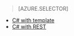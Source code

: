 > [AZURE.SELECTOR]
- [C# with template](iot-hub-rm-template.md)
- [C# with REST](iot-hub-rm-rest.md)

<!---HONumber=AcomDC_1203_2015-->